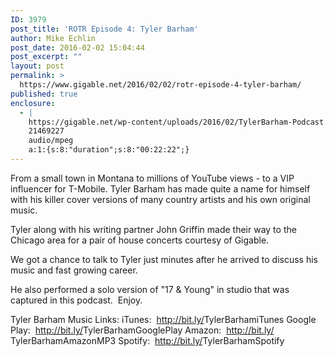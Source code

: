 ```yaml
---
ID: 3979
post_title: 'ROTR Episode 4: Tyler Barham'
author: Mike Echlin
post_date: 2016-02-02 15:04:44
post_excerpt: ""
layout: post
permalink: >
  https://www.gigable.net/2016/02/02/rotr-episode-4-tyler-barham/
published: true
enclosure:
  - |
    https://gigable.net/wp-content/uploads/2016/02/TylerBarham-Podcast.mp3
    21469227
    audio/mpeg
    a:1:{s:8:"duration";s:8:"00:22:22";}
---
```

From a small town in Montana to millions of YouTube views - to a VIP influencer for T-Mobile. Tyler Barham has made quite a name for himself with his killer cover versions of many country artists and his own original music.

Tyler along with his writing partner John Griffin made their way to the Chicago area for a pair of house concerts courtesy of Gigable.

We got a chance to talk to Tyler just minutes after he arrived to discuss his music and fast growing career.

He also performed a solo version of "17 &amp; Young" in studio that was captured in this podcast.  Enjoy.

Tyler Barham Music Links:
iTunes:  <a href="http://bit.ly/TylerBarhamiTunes" target="_blank">http://bit.ly/<wbr />TylerBarhamiTunes</a>
Google Play:  <a href="http://bit.ly/TylerBarhamGooglePlay" target="_blank">http://bit.ly/<wbr />TylerBarhamGooglePlay</a>
Amazon:  <a href="http://bit.ly/TylerBarhamAmazonMP3" target="_blank">http://bit.ly/<wbr />TylerBarhamAmazonMP3</a>
Spotify:  <a href="http://bit.ly/TylerBarhamSpotify" target="_blank">http://bit.ly/<wbr />TylerBarhamSpotify</a>